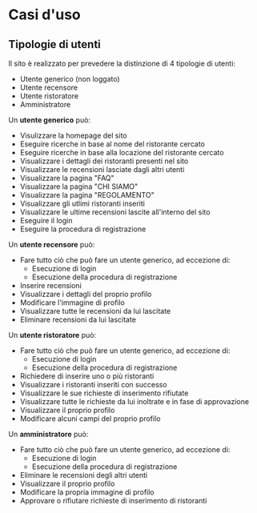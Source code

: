 # Casi d'uso

## Tipologie di utenti 
Il sito è realizzato per prevedere la distinzione di 4 tipologie di utenti:
- Utente generico (non loggato) 
- Utente recensore 
- Utente ristoratore 
- Amministratore 

Un **utente generico** può:
- Visulizzare la homepage del sito 
- Eseguire ricerche in base al nome del ristorante cercato 
- Eseguire ricerche in base alla locazione del ristorante cercato 
- Visualizzare i dettagli dei ristoranti presenti nel sito 
- Visualizzare le recensioni lasciate dagli altri utenti 
- Visualizzare la pagina "FAQ"
- Visualizzare la pagina "CHI SIAMO"
- Visualizzare la pagina "REGOLAMENTO"
- Visualizzare gli utlimi ristoranti inseriti 
- Visualizzare le ultime recensioni lascite all'interno del sito 
- Eseguire il login 
- Eseguire la procedura di registrazione 

Un **utente recensore** può: 
- Fare tutto ciò che può fare un utente generico, ad eccezione di: 
  - Esecuzione di login 
  - Esecuzione della procedura di registrazione
- Inserire recensioni 
- Visualizzare i dettagli del proprio profilo 
- Modificare l'immagine di profilo 
- Visualizzare tutte le recensioni da lui lascitate 
- Eliminare recensioni da lui lascitate 

Un **utente ristoratore** può: 
- Fare tutto ciò che può fare un utente generico, ad eccezione di: 
  - Esecuzione di login 
  - Esecuzione della procedura di registrazione
- Richiedere di inserire uno o più ristoranti 
- Visualizzare i ristoranti inseriti con successo 
- Visualizzare le sue richieste di inserimento rifiutate 
- Visualizzare tutte le richieste da lui inoltrate e in fase di approvazione
- Visualizzare il proprio profilo 
- Modificare alcuni campi del proprio profilo 

Un **amministratore** può: 
- Fare tutto ciò che può fare un utente generico, ad eccezione di: 
  - Esecuzione di login 
  - Esecuzione della procedura di registrazione
- Eliminare le recensioni degli altri utenti 
- Visualizzare il proprio profilo 
- Modificare la propria immagine di profilo 
- Approvare o rifiutare richieste di inserimento di ristoranti 